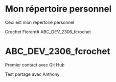 # Mon répertoire personnel
 Ceci est mon répertoire personnel
 
 Crochet Florent# ABC_DEV_2306_fcrochet
# ABC_DEV_2306_fcrochet

Premier contact avec Git Hub

Test partage avec Anthony